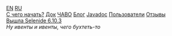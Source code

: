 <div class="main-menu">
  
  <div class="service-links">
    <div id="languages">
      <a id="lang_eng" href="https://selenide.org">EN</a>
      <a id="lang_rus" href="https://ru.selenide.org">RU</a>
    </div>
  </div>
  
  <div class="main-menu-pages">
    <a href="{{ BASE_PATH }}/quick-start.html">С чего начать?</a>
    <a href="{{ BASE_PATH }}/documentation.html">Док</a>
    <a href="{{ BASE_PATH }}/faq.html">ЧАВО</a>
    <a href="{{ BASE_PATH }}/blog.html">Блог</a>
    <a href="{{ BASE_PATH }}/javadoc.html">Javadoc</a>
    <a href="{{ BASE_PATH }}/users.html">Пользователи</a>
    <a href="{{ BASE_PATH }}/quotes.html">Отзывы</a>
    <a style="display:none;" href="{{ BASE_PATH }}/thanks.html">Мы говорим спасибо</a>
  </div>

  <div class="news">
    <div class="news-line news-title"><a href="/2022/12/08/selenide-6.10.2/">Вышла Selenide 6.10.3</a></div>
    <div class="news-line news-link"><i>Ну ивенты и ивенты, чего бухтеть-то</i></div>
  </div>

</div>
